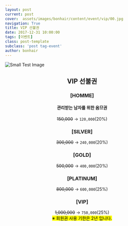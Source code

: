 ```yaml
---
layout: post
current: post
cover:  assets/images/bonhair/content/event/vip/00.jpg
navigation: True
title: VIP 선불권
date: 2017-12-31 10:00:00
tags: [이벤트]
class: post-template
subclass: 'post tag-event'
author: bonhair
---
```


<p><img src="{{ site.baseurl }}assets/images/bonhair/content/event/vip/01.jpg" alt="Small Test Image" /></p>

<center><h2 id="textlevelsemantics">VIP 선불권</h2></center>
<center><h3 id="textlevelsemantics">[HOMME]</h3></center>
<center><h4 id="textlevelsemantics">관리받는 남자를 위한 옴므권</h4></center>
<center><del>150,000</del> -> <code>120,000</code>(20%)</center>

<center><h3 id="textlevelsemantics">[SILVER]</h3></center>
<center><del>300,000</del> -> <code>240,000</code>(20%)</center>

<center><h3 id="textlevelsemantics">[GOLD]</h3></center>
<center><del>500,000</del> -> <code>400,000</code>(20%)</center>

<center><h3 id="textlevelsemantics">[PLATINUM]</h3></center>
<center><del>800,000</del> -> <code>600,000</code>(25%)</center>

<center><h3 id="textlevelsemantics">[VIP]</h3></center>
<center><del>1,000,000</del> -> <code>750,000</code>(25%)</center>

<center><mark>※ 회원권 사용 기한은 2년 입니다.</mark></center>